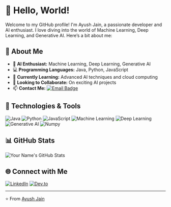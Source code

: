 # 👋 Hello, World!

Welcome to my GitHub profile! I'm Ayush Jain, a passionate developer and AI enthusiast. I love diving into the world of Machine Learning, Deep Learning, and Generative AI. Here’s a bit about me:

## 🚀 About Me

- 🧠 **AI Enthusiast:** Machine Learning, Deep Learning, Generative AI
- 💻 **Programming Languages:** Java, Python, JavaScript
- 🌱 **Currently Learning:** Advanced AI techniques and cloud computing
- 🤝 **Looking to Collaborate:** On exciting AI projects
- 📫 **Contact Me:** [![Email Badge](https://img.shields.io/badge/Email-D14836?style=flat&logo=gmail&logoColor=white)](mailto:ja7ayush@gmail.com)

## 🔧 Technologies & Tools

![Java](https://img.shields.io/badge/Java-ED8B00?style=flat&logo=openjdk&logoColor=white)
![Python](https://img.shields.io/badge/Python-3776AB?style=flat&logo=python&logoColor=white)
![JavaScript](https://img.shields.io/badge/JavaScript-F7DF1E?style=flat&logo=javascript&logoColor=black)
![Machine Learning](https://img.shields.io/badge/Machine_Learning-21C5BB?style=flat&logo=apachespark&logoColor=white)
![Deep Learning](https://img.shields.io/badge/Deep_Learning-FF6F00?style=flat&logo=tensorflow&logoColor=white)
![Generative AI](https://img.shields.io/badge/Generative_AI-007ACC?style=flat&logo=openai&logoColor=white)
![Numpy](https://img.shields.io/badge/Numpy-FF6F00?style=flat&logo=numpy&logoColor=white)

## 📊 GitHub Stats

![Your Name's GitHub Stats](https://github-readme-stats.vercel.app/api?username=ayushjaincr7&show_icons=true&theme=default)

<!-- ## 🏆 GitHub Trophies

> ![trophy](https://github-profile-trophy.vercel.app/?username=ayushjaincr7e&theme=flat)
-->

<!-- ## 📝 Latest Blog Posts -->

<!-- BLOG-POST-LIST:START -->
<!--
- [Mastering Machine Learning: Tips and Tricks](https://example.com/blog/machine-learning-tips)
- [Deep Dive into Deep Learning](https://example.com/blog/deep-learning-dive)
- [Generative AI: Creating the Future](https://example.com/blog/generative-ai-future)
-->
<!-- BLOG-POST-LIST:END -->

## 🌐 Connect with Me

[![LinkedIn](https://img.shields.io/badge/LinkedIn-0077B5?style=flat&logo=linkedin&logoColor=white)](https://www.linkedin.com/in/ayush-jain-a96720250/)
[![Dev.to](https://img.shields.io/badge/Dev.to-0A0A0A?style=flat&logo=dev-dot-to&logoColor=white)](https://dev.to/ayush_jain_0654b10ace5ec4)

---

⭐️ From [Ayush Jain](https://github.com/ayushjaincr7)
